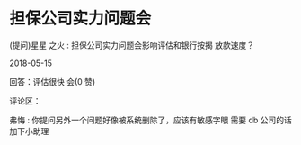 # 担保公司实力问题会

(提问)星星 之火 : 担保公司实力问题会影响评估和银行按揭 放款速度？

2018-05-15

回答：评估很快 会(0 赞)

评论区：

弗悔 : 你提问另外一个问题好像被系统删除了，应该有敏感字眼 需要 db 公司的话加下小助理